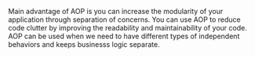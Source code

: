 Main advantage of AOP is  you can increase the modularity of your application through separation of concerns. 
You can use AOP to reduce code clutter by improving the readability and maintainability of your code. AOP can be used when we need to have 
different types of independent behaviors and keeps businesss logic separate. 
